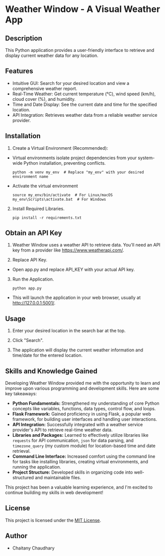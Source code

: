 # Weather Window - A Visual Weather App

## Description
This Python application provides a user-friendly interface to retrieve and display current weather data for any location.

## Features
- Intuitive GUI: Search for your desired location and view a comprehensive weather report.
- Real-Time Weather: Get current temperature (°C), wind speed (km/h), cloud cover (%), and humidity.
- Time and Date Display: See the current date and time for the specified location.
- API Integration: Retrieves weather data from a reliable weather service provider.

## Installation
1. Create a Virtual Environment (Recommended):
- Virtual environments isolate project dependencies from your system-wide Python installation, preventing conflicts.

   ```shell
   python -m venv my_env  # Replace "my_env" with your desired environment name
   ```
- Activate the virtual environment
   ```shell
   source my_env/bin/activate  # For Linux/macOS
   my_env\Scripts\activate.bat  # For Windows
   ```

2. Install Required Libraries.

   ```shell
   pip install -r requirements.txt
   ```

## Obtain an API Key
1. Weather Window uses a weather API to retrieve data. You'll need an API key from a provider like https://www.weatherapi.com/.

2. Replace API Key.
- Open app.py and replace API_KEY with your actual API key.

3. Run the Application.

   ```shell
   python app.py
   ```
- This will launch the application in your web browser, usually at http://127.0.0.1:5001/.

## Usage
1. Enter your desired location in the search bar at the top.

2. Click "Search".

3. The application will display the current weather information and time/date for the entered location.

## Skills and Knowledge Gained
Developing Weather Window provided me with the opportunity to learn and improve upon various programming and development skills. Here are some key takeaways:

* **Python Fundamentals:** Strengthened my understanding of core Python concepts like variables, functions, data types, control flow, and loops.
* **Flask Framework:** Gained proficiency in using Flask, a popular web framework, for building user interfaces and handling user interactions.
* **API Integration:** Successfully integrated with a weather service provider's API to retrieve real-time weather data.
* **Libraries and Packages:** Learned to effectively utilize libraries like `requests` for API communication, `json` for data parsing, and `timezone_query` (my custom module) for location-based time and date retrieval.
* **Command Line Interface:** Increased comfort using the command line for tasks like installing libraries, creating virtual environments, and running the application. 
* **Project Structure:** Developed skills in organizing code into well-structured and maintainable files.

This project has been a valuable learning experience, and I'm excited to continue building my skills in web development!

## License
This project is licensed under the [MIT License](LICENSE).

## Author
- Chaitany Chaudhary

